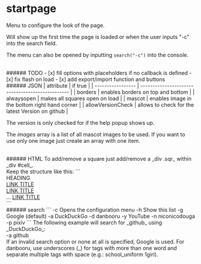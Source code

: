 startpage
====
Menu to configure the look of the page.

Will show up the first time the page is loaded or when the user inputs "-c" into the search field.

The menu can also be opened by inputting ```search("-c")``` into the console.

<br>
###### TODO
- [x] fill options with placeholders if no callback is defined
- [x] fix flash on load
- [x] add export/import function and buttons

<br>
###### JSON
| attribute         | if true                                          |
| ----------------- | ------------------------------------------------ |
| borders           | enables borders on top and bottom                |
| alwaysopen        | makes all squares open on load                   |
| mascot            | enables image in the bottom right hand corner    |
| allowVersionCheck | allows to check for the latest Version on github |

The version is only checked for if the help popup shows up.

The _images_ array is a list of all mascot images to be used. If you want to use only one image just create an array with one item.

<br>
###### HTML
To add/remove a square just add/remove a _div .sqr_ within _div #cell_.<br>
Keep the structure like this:
```
<div class="sqr">
    <span>HEADING</span>
    <div class="content">
        <a href="URL">LINK TITLE</a><br>
        <a href="URL">LINK TITLE</a><br>
        ...
        <a href="URL">LINK TITLE</a>
    </div>
</div>
```

<br>
###### search
```
-c      Opens the configuration menu
-h      Show this list
-g      Google (default)
-a      DuckDuckGo
-d      danbooru
-y      YouTube
-n      niconicodouga
-p      pixiv
```
The following example will search for _github_ using _DuckDuckGo_:<br>
-a github<br>
If an invalid search option or none at all is specified, Google is used.
For danbooru, use underscores (_) for tags with more than one word and separate multiple tags with space (e.g.: school_uniform 1girl).
